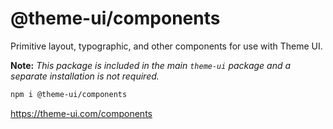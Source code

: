 
# @theme-ui/components

Primitive layout, typographic, and other components for use with Theme UI.

**Note:** *This package is included in the main `theme-ui` package and a separate installation is not required.*

```sh
npm i @theme-ui/components
```

https://theme-ui.com/components
